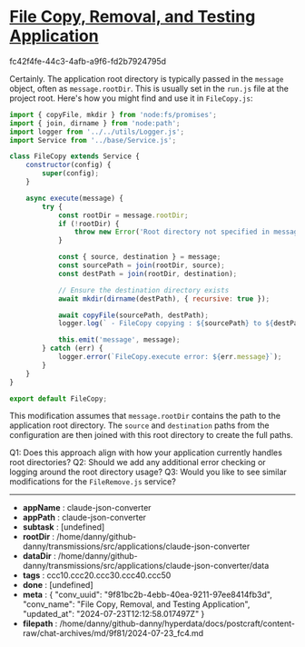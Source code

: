 # [File Copy, Removal, and Testing Application](https://claude.ai/chat/9f81bc2b-4ebb-40ea-9211-97ee8414fb3d)

fc42f4fe-44c3-4afb-a9f6-fd2b7924795d

 Certainly. The application root directory is typically passed in the `message` object, often as `message.rootDir`. This is usually set in the `run.js` file at the project root. Here's how you might find and use it in `FileCopy.js`:

```javascript
import { copyFile, mkdir } from 'node:fs/promises';
import { join, dirname } from 'node:path';
import logger from '../../utils/Logger.js';
import Service from '../base/Service.js';

class FileCopy extends Service {
    constructor(config) {
        super(config);
    }

    async execute(message) {
        try {
            const rootDir = message.rootDir;
            if (!rootDir) {
                throw new Error('Root directory not specified in message');
            }

            const { source, destination } = message;
            const sourcePath = join(rootDir, source);
            const destPath = join(rootDir, destination);

            // Ensure the destination directory exists
            await mkdir(dirname(destPath), { recursive: true });

            await copyFile(sourcePath, destPath);
            logger.log(` - FileCopy copying : ${sourcePath} to ${destPath}`);

            this.emit('message', message);
        } catch (err) {
            logger.error(`FileCopy.execute error: ${err.message}`);
        }
    }
}

export default FileCopy;
```

This modification assumes that `message.rootDir` contains the path to the application root directory. The `source` and `destination` paths from the configuration are then joined with this root directory to create the full paths.

Q1: Does this approach align with how your application currently handles root directories?
Q2: Should we add any additional error checking or logging around the root directory usage?
Q3: Would you like to see similar modifications for the `FileRemove.js` service?

---

* **appName** : claude-json-converter
* **appPath** : claude-json-converter
* **subtask** : [undefined]
* **rootDir** : /home/danny/github-danny/transmissions/src/applications/claude-json-converter
* **dataDir** : /home/danny/github-danny/transmissions/src/applications/claude-json-converter/data
* **tags** : ccc10.ccc20.ccc30.ccc40.ccc50
* **done** : [undefined]
* **meta** : {
  "conv_uuid": "9f81bc2b-4ebb-40ea-9211-97ee8414fb3d",
  "conv_name": "File Copy, Removal, and Testing Application",
  "updated_at": "2024-07-23T12:12:58.017497Z"
}
* **filepath** : /home/danny/github-danny/hyperdata/docs/postcraft/content-raw/chat-archives/md/9f81/2024-07-23_fc4.md